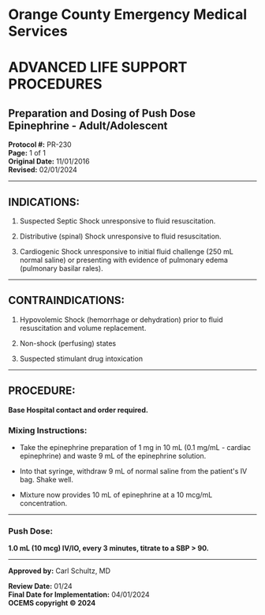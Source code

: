 # Orange County Emergency Medical Services
# ADVANCED LIFE SUPPORT PROCEDURES
## Preparation and Dosing of Push Dose Epinephrine - Adult/Adolescent

**Protocol #:** PR-230  
**Page:** 1 of 1  
**Original Date:** 11/01/2016  
**Revised:** 02/01/2024

---

## INDICATIONS:

1. Suspected Septic Shock unresponsive to fluid resuscitation.

2. Distributive (spinal) Shock unresponsive to fluid resuscitation.

3. Cardiogenic Shock unresponsive to initial fluid challenge (250 mL normal saline) or presenting with evidence of pulmonary edema (pulmonary basilar rales).

---

## CONTRAINDICATIONS:

1. Hypovolemic Shock (hemorrhage or dehydration) prior to fluid resuscitation and volume replacement.

2. Non-shock (perfusing) states

3. Suspected stimulant drug intoxication

---

## PROCEDURE:

**Base Hospital contact and order required.**

### Mixing Instructions:

- Take the epinephrine preparation of 1 mg in 10 mL (0.1 mg/mL - cardiac epinephrine) and waste 9 mL of the epinephrine solution.

- Into that syringe, withdraw 9 mL of normal saline from the patient's IV bag. Shake well.

- Mixture now provides 10 mL of epinephrine at a 10 mcg/mL concentration.

---

### Push Dose:

**1.0 mL (10 mcg) IV/IO, every 3 minutes, titrate to a SBP > 90.**

---

**Approved by:** Carl Schultz, MD

**Review Date:** 01/24  
**Final Date for Implementation:** 04/01/2024  
**OCEMS copyright © 2024**

